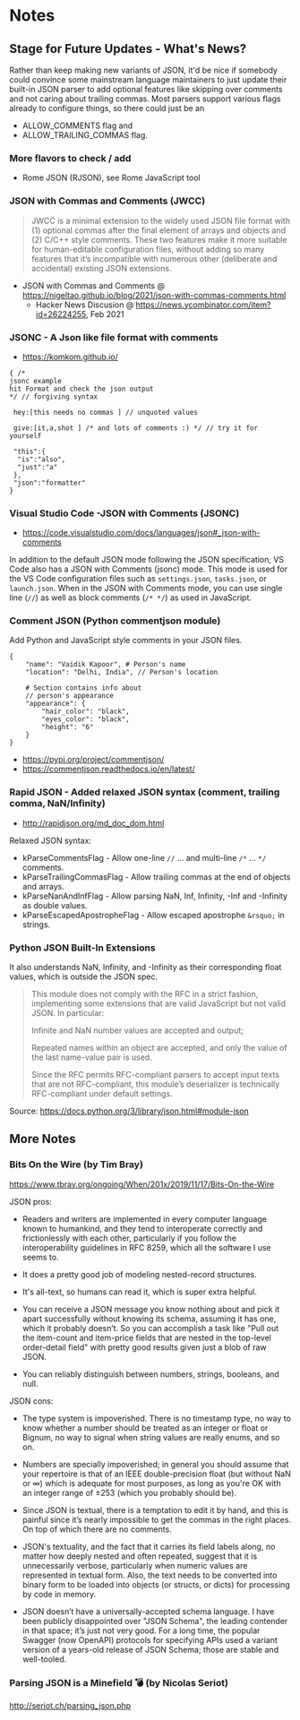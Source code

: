 # Notes

## Stage for Future Updates - What's News?

Rather than keep making new variants of JSON, it'd be nice if somebody could convince some mainstream language maintainers 
to just update their built-in JSON parser to add optional features like skipping over comments and not caring about trailing commas. Most parsers support various flags already to configure things, 
so there could just be an
- ALLOW_COMMENTS flag and 
- ALLOW_TRAILING_COMMAS flag.



### More flavors to check / add
- Rome JSON (RJSON), see Rome JavaScript tool

### JSON with Commas and Comments (JWCC) 

> JWCC is a minimal extension to the widely used JSON file format with (1) optional commas after the final element of arrays 
> and objects and (2) C/C++ style comments. These two features make it more suitable for human-editable configuration files, 
> without adding so many features that it’s incompatible with numerous other (deliberate and accidental) existing JSON extensions.

- JSON with Commas and Comments @ <https://nigeltao.github.io/blog/2021/json-with-commas-comments.html>
  - Hacker News Discusion @ <https://news.ycombinator.com/item?id=26224255>, Feb 2021

### JSONC - A Json like file format with comments
- <https://komkom.github.io/>

```
{ /*
jsonc example
hit Format and check the json output
*/ // forgiving syntax

 hey:[this needs no commas ] // unquoted values

 give:[it,a,shot ] /* and lots of comments :) */ // try it for yourself

 "this":{
  "is":"also",
  "just":"a"
 },
 "json":"formatter"
}
```

### Visual Studio Code -JSON with Comments (JSONC)

- <https://code.visualstudio.com/docs/languages/json#_json-with-comments>

In addition to the default JSON mode following the JSON specification, 
VS Code also has a JSON with Comments (jsonc) mode. 
This mode is used for the VS Code configuration files such as `settings.json`, `tasks.json`, or `launch.json`. 
When in the JSON with Comments mode, you can use single line (`//`) as well as block comments (`/* */`) 
as used in JavaScript. 


### Comment JSON   (Python commentjson module)

Add Python and JavaScript style comments in your JSON files.

```
{
    "name": "Vaidik Kapoor", # Person's name
    "location": "Delhi, India", // Person's location

    # Section contains info about
    // person's appearance
    "appearance": {
        "hair_color": "black",
        "eyes_color": "black",
        "height": "6"
    }
}
```

- <https://pypi.org/project/commentjson/>
- <https://commentjson.readthedocs.io/en/latest/>


### Rapid JSON - Added relaxed JSON syntax (comment, trailing comma, NaN/Infinity)

- <http://rapidjson.org/md_doc_dom.html>


Relaxed JSON syntax:

- kParseCommentsFlag -	Allow one-line `//` ... and multi-line `/*` ... `*/` comments.
- kParseTrailingCommasFlag	- Allow trailing commas at the end of objects and arrays.
- kParseNanAndInfFlag	- Allow parsing NaN, Inf, Infinity, -Inf and -Infinity as double values.
- kParseEscapedApostropheFlag	- Allow escaped apostrophe `&rsquo;` in strings.


### Python JSON Built-In Extensions

It also understands NaN, Infinity, and -Infinity as their corresponding float values, 
which is outside the JSON spec.

> This module does not comply with the RFC in a strict fashion, 
> implementing some extensions that are valid JavaScript but not valid JSON. In particular:
>
> Infinite and NaN number values are accepted and output;
>
> Repeated names within an object are accepted, and only the value of the last name-value pair is used.
>
> Since the RFC permits RFC-compliant parsers to accept input texts 
> that are not RFC-compliant, this module’s deserializer is technically RFC-compliant under default settings.

Source: <https://docs.python.org/3/library/json.html#module-json>


## More Notes

### Bits On the Wire (by Tim Bray)

<https://www.tbray.org/ongoing/When/201x/2019/11/17/Bits-On-the-Wire>

JSON pros:

- Readers and writers are implemented in every computer language known to humankind, and they tend to interoperate correctly and frictionlessly with each other, particularly if you follow the interoperability guidelines in RFC 8259, which all the software I use seems to.

- It does a pretty good job of modeling nested-record structures.

- It's all-text, so humans can read it, which is super extra helpful.

- You can receive a JSON message you know nothing about and pick it apart successfully without knowing its schema, assuming it has one, which it probably doesn’t. So you can accomplish a task like "Pull out the item-count and item-price fields that are nested in the top-level order-detail field" with pretty good results given just a blob of raw JSON.

- You can reliably distinguish between numbers, strings, booleans, and null.


JSON cons:

- The type system is impoverished. There is no timestamp type, no way to know whether a number should be treated as an integer or float or Bignum, no way to signal when string values are really enums, and so on.

- Numbers are specially impoverished; in general you should assume that your repertoire is that of an IEEE double-precision float (but without NaN or ∞) which is adequate for most purposes, as long as you're OK with an integer range of ±253 (which you probably should be).

- Since JSON is textual, there is a temptation to edit it by hand, and this is painful since it’s nearly impossible to get the commas in the right places. On top of which there are no comments.

- JSON's textuality, and the fact that it carries its field labels along, no matter how deeply nested and often repeated, suggest that it is unnecessarily verbose, particularly when numeric values are represented in textual form. Also, the text needs to be converted into binary form to be loaded into objects (or structs, or dicts) for processing by code in memory.

- JSON doesn’t have a universally-accepted schema language. I have been publicly disappointed over "JSON Schema", the leading contender in that space; it’s just not very good. For a long time, the popular Swagger (now OpenAPI) protocols for specifying APIs used a variant version of a years-old release of JSON Schema; those are stable and well-tooled.



### Parsing JSON is a Minefield 💣 (by Nicolas Seriot)

<http://seriot.ch/parsing_json.php>


